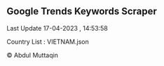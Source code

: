 

## Google Trends Keywords Scraper 
 
Last Update 17-04-2023 , 14:53:58

Country List :
VIETNAM.json



© Abdul Muttaqin 
